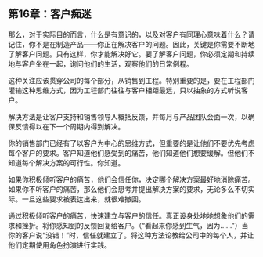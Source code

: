 ## 第16章：客户痴迷

那么，对于实际目的而言，什么是有意识的，以及对客户有同理心意味着什么？请记住，你不是在制造产品——你正在解决客户的问题。因此，关键是你需要不断地了解客户问题。只有这样，你才能解决好它。要了解客户问题，你必须定期和持续地与客户坐在一起，询问他们的生活，观察他们的日常例程。

这种关注应该贯穿公司的每个部分，从销售到工程。特别重要的是，要在工程部门灌输这种思维方式，因为工程部门往往与客户相距最远，只以抽象的方式听说客户。

解决方法是让客户支持和销售领导人概括反馈，并每月与产品团队会面一次，以确保反馈得以在下一个周期内得到解决。

你的销售部门已经有了以客户为中心的思维方式，但重要的是让他们不要优先考虑每个客户的要求。客户知道他们感受到的痛苦，他们知道他们想要缓解。但他们不知道每个解决方案的可行性。你知道。

如果你积极倾听客户的痛苦，他们会信任你，决定哪个解决方案最好地消除痛苦。如果你不听客户的痛苦，那么他们会思考并提出解决方案的要求，无论多么不切实际。一旦这些要求被表达出来，就很难撤回。

通过积极倾听客户的痛苦，快速建立与客户的信任。真正设身处地地想象他们的需求和挫折。将你感知到的反馈回复给客户。（“看起来你感到生气，因为……”）当你的客户说“没错！”时，信任就建立了。将这种方法论教给公司中的每个人，并让他们定期使用角色扮演进行实践。